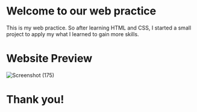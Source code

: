 # Welcome to our web practice
This is my web practice. So after learning HTML and CSS, I started a small project to apply my what I learned to gain more skills.

# Website Preview
![Screenshot (175)](https://user-images.githubusercontent.com/44894784/120655539-f8a64f80-c4ac-11eb-93e0-3f691cc8d216.png)
# Thank you!
